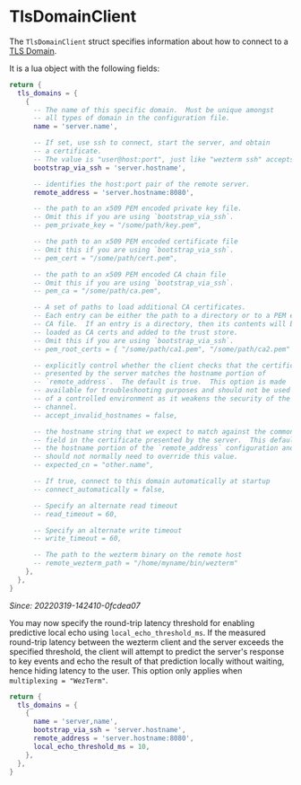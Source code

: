 # TlsDomainClient

The `TlsDomainClient` struct specifies information about how to connect
to a [TLS Domain](../../multiplexing.md#tls-domains).

It is a lua object with the following fields:

```lua
return {
  tls_domains = {
    {
      -- The name of this specific domain.  Must be unique amongst
      -- all types of domain in the configuration file.
      name = 'server.name',

      -- If set, use ssh to connect, start the server, and obtain
      -- a certificate.
      -- The value is "user@host:port", just like "wezterm ssh" accepts.
      bootstrap_via_ssh = 'server.hostname',

      -- identifies the host:port pair of the remote server.
      remote_address = 'server.hostname:8080',

      -- the path to an x509 PEM encoded private key file.
      -- Omit this if you are using `bootstrap_via_ssh`.
      -- pem_private_key = "/some/path/key.pem",

      -- the path to an x509 PEM encoded certificate file
      -- Omit this if you are using `bootstrap_via_ssh`.
      -- pem_cert = "/some/path/cert.pem",

      -- the path to an x509 PEM encoded CA chain file
      -- Omit this if you are using `bootstrap_via_ssh`.
      -- pem_ca = "/some/path/ca.pem",

      -- A set of paths to load additional CA certificates.
      -- Each entry can be either the path to a directory or to a PEM encoded
      -- CA file.  If an entry is a directory, then its contents will be
      -- loaded as CA certs and added to the trust store.
      -- Omit this if you are using `bootstrap_via_ssh`.
      -- pem_root_certs = { "/some/path/ca1.pem", "/some/path/ca2.pem" },

      -- explicitly control whether the client checks that the certificate
      -- presented by the server matches the hostname portion of
      -- `remote_address`.  The default is true.  This option is made
      -- available for troubleshooting purposes and should not be used outside
      -- of a controlled environment as it weakens the security of the TLS
      -- channel.
      -- accept_invalid_hostnames = false,

      -- the hostname string that we expect to match against the common name
      -- field in the certificate presented by the server.  This defaults to
      -- the hostname portion of the `remote_address` configuration and you
      -- should not normally need to override this value.
      -- expected_cn = "other.name",

      -- If true, connect to this domain automatically at startup
      -- connect_automatically = false,

      -- Specify an alternate read timeout
      -- read_timeout = 60,

      -- Specify an alternate write timeout
      -- write_timeout = 60,

      -- The path to the wezterm binary on the remote host
      -- remote_wezterm_path = "/home/myname/bin/wezterm"
    },
  },
}
```

*Since: 20220319-142410-0fcdea07*

You may now specify the round-trip latency threshold for enabling predictive
local echo using `local_echo_threshold_ms`. If the measured round-trip latency
between the wezterm client and the server exceeds the specified threshold, the
client will attempt to predict the server's response to key events and echo the
result of that prediction locally without waiting, hence hiding latency to the
user. This option only applies when `multiplexing = "WezTerm"`.

```lua
return {
  tls_domains = {
    {
      name = 'server,name',
      bootstrap_via_ssh = 'server.hostname',
      remote_address = 'server.hostname:8080',
      local_echo_threshold_ms = 10,
    },
  },
}
```
